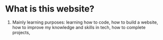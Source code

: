 # What is this website?
1. Mainly learning purposes: learning how to code, how to build a website, how to improve my knowledge and skills in tech, how to complete projects, 


